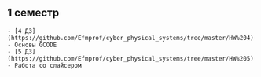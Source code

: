 ## 1 семестр

    - [4 ДЗ](https://github.com/Efmprof/cyber_physical_systems/tree/master/HW%204) - Основы GCODE
    - [5 ДЗ](https://github.com/Efmprof/cyber_physical_systems/tree/master/HW%205) - Работа со слайсером
